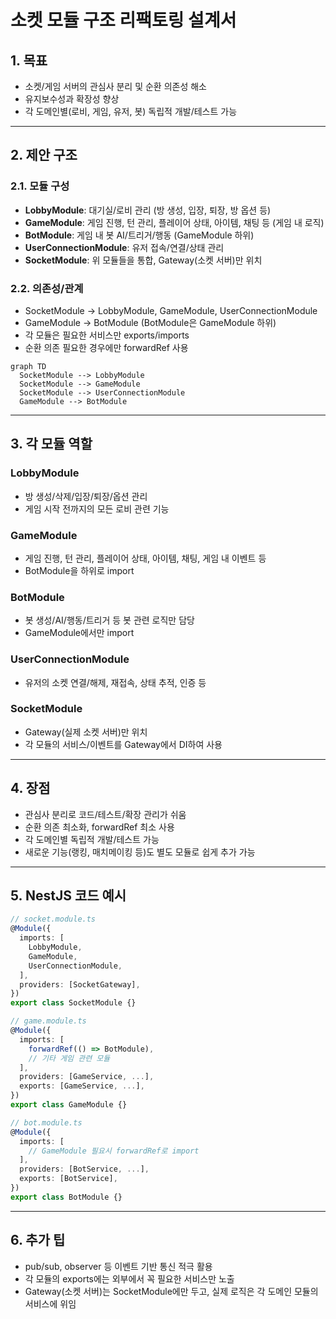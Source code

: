 # 소켓 모듈 구조 리팩토링 설계서

## 1. 목표
- 소켓/게임 서버의 관심사 분리 및 순환 의존성 해소
- 유지보수성과 확장성 향상
- 각 도메인별(로비, 게임, 유저, 봇) 독립적 개발/테스트 가능

---

## 2. 제안 구조

### 2.1. 모듈 구성

- **LobbyModule**: 대기실/로비 관리 (방 생성, 입장, 퇴장, 방 옵션 등)
- **GameModule**: 게임 진행, 턴 관리, 플레이어 상태, 아이템, 채팅 등 (게임 내 로직)
- **BotModule**: 게임 내 봇 AI/트리거/행동 (GameModule 하위)
- **UserConnectionModule**: 유저 접속/연결/상태 관리
- **SocketModule**: 위 모듈들을 통합, Gateway(소켓 서버)만 위치


### 2.2. 의존성/관계

- SocketModule → LobbyModule, GameModule, UserConnectionModule
- GameModule → BotModule (BotModule은 GameModule 하위)
- 각 모듈은 필요한 서비스만 exports/imports
- 순환 의존 필요한 경우에만 forwardRef 사용

```mermaid
graph TD
  SocketModule --> LobbyModule
  SocketModule --> GameModule
  SocketModule --> UserConnectionModule
  GameModule --> BotModule
```

---

## 3. 각 모듈 역할

### LobbyModule
- 방 생성/삭제/입장/퇴장/옵션 관리
- 게임 시작 전까지의 모든 로비 관련 기능

### GameModule
- 게임 진행, 턴 관리, 플레이어 상태, 아이템, 채팅, 게임 내 이벤트 등
- BotModule을 하위로 import

### BotModule
- 봇 생성/AI/행동/트리거 등 봇 관련 로직만 담당
- GameModule에서만 import

### UserConnectionModule
- 유저의 소켓 연결/해제, 재접속, 상태 추적, 인증 등

### SocketModule
- Gateway(실제 소켓 서버)만 위치
- 각 모듈의 서비스/이벤트를 Gateway에서 DI하여 사용

---

## 4. 장점
- 관심사 분리로 코드/테스트/확장 관리가 쉬움
- 순환 의존 최소화, forwardRef 최소 사용
- 각 도메인별 독립적 개발/테스트 가능
- 새로운 기능(랭킹, 매치메이킹 등)도 별도 모듈로 쉽게 추가 가능

---

## 5. NestJS 코드 예시

```ts
// socket.module.ts
@Module({
  imports: [
    LobbyModule,
    GameModule,
    UserConnectionModule,
  ],
  providers: [SocketGateway],
})
export class SocketModule {}

// game.module.ts
@Module({
  imports: [
    forwardRef(() => BotModule),
    // 기타 게임 관련 모듈
  ],
  providers: [GameService, ...],
  exports: [GameService, ...],
})
export class GameModule {}

// bot.module.ts
@Module({
  imports: [
    // GameModule 필요시 forwardRef로 import
  ],
  providers: [BotService, ...],
  exports: [BotService],
})
export class BotModule {}
```

---

## 6. 추가 팁
- pub/sub, observer 등 이벤트 기반 통신 적극 활용
- 각 모듈의 exports에는 외부에서 꼭 필요한 서비스만 노출
- Gateway(소켓 서버)는 SocketModule에만 두고, 실제 로직은 각 도메인 모듈의 서비스에 위임 